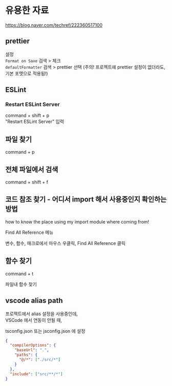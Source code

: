 # 유용한 자료

https://blog.naver.com/techref/222360517100

## prettier

설정  
`Format on Save` 검색 > 체크  
`defaultFormatter` 검색 > prettier 선택 (주의! 프로젝트에 prettier 설정이 없더라도, 기본 포맷으로 적용됨!)

## ESLint

### Restart ESLint Server

command + shift + p  
"Restart ESLint Server" 입력

## 파일 찾기

command + p

## 전체 파일에서 검색

command + shift + f

## 코드 참조 찾기 - 어디서 import 해서 사용중인지 확인하는 방법

how to know the place using my import module where coming from!

Find All Reference 메뉴

변수, 함수, 매크로에서 마우스 우클릭, Find All Reference 클릭

## 함수 찾기

command + t

파일내 함수 찾기

## vscode alias path

프로젝트에서 alias 설정을 사용중인데,  
VSCode 에서 연동이 안될 때,

tsconfig.json 또는 jsconfig.json 에 설정

```json
{
  "compilerOptions": {
    "baseUrl": ".",
    "paths": {
      "@/*": ["./src/*"]
    }
  },
  "include": ["src/**/*"]
}
```
